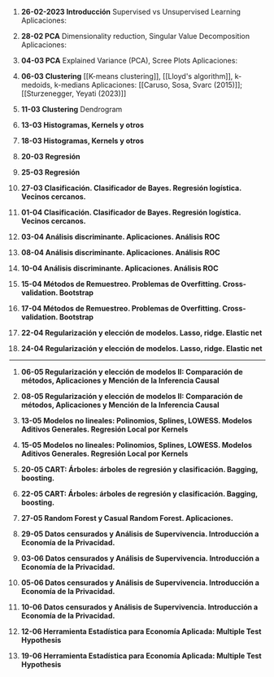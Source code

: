 1. **26-02-2023 Introducción**
   Supervised vs Unsupervised Learning
   Aplicaciones:
2. **28-02 PCA**
   Dimensionality reduction, Singular Value Decomposition
   Aplicaciones: 
3. **04-03 PCA**
   Explained Variance (PCA), Scree Plots
   Aplicaciones:
4. **06-03 Clustering**
   [[K-means clustering]], [[Lloyd's algorithm]], k-medoids, k-medians
   Aplicaciones: [[Caruso, Sosa, Svarc (2015)]]; [[Sturzenegger, Yeyati (2023)]]
5. **11-03 Clustering**
   Dendrogram
   
6. **13-03 Histogramas, Kernels y otros**
   
7. **18-03 Histogramas, Kernels y otros**
   
8. **20-03 Regresión**
   
9. **25-03 Regresión**
   
10. **27-03 Clasificación. Clasificador de Bayes. Regresión logística. Vecinos cercanos.**
    
11. **01-04 Clasificación. Clasificador de Bayes. Regresión logística. Vecinos cercanos.**
    
12. **03-04 Análisis discriminante. Aplicaciones. Análisis ROC**
    
13. **08-04 Análisis discriminante. Aplicaciones. Análisis ROC**
    
14. **10-04 Análisis discriminante. Aplicaciones. Análisis ROC**
    
15. **15-04 Métodos de Remuestreo. Problemas de Overfitting. Cross-validation. Bootstrap**
    
16. **17-04 Métodos de Remuestreo. Problemas de Overfitting. Cross-validation. Bootstrap**
    
17. **22-04 Regularización y elección de modelos. Lasso, ridge. Elastic net**
    
18. **24-04 Regularización y elección de modelos. Lasso, ridge. Elastic net**
    
---
1. **06-05 Regularización y elección de modelos II: Comparación de métodos, Aplicaciones y Mención de la Inferencia Causal**
   
2. **08-05 Regularización y elección de modelos II: Comparación de métodos, Aplicaciones y Mención de la Inferencia Causal**
   
3. **13-05 Modelos no lineales: Polinomios, Splines, LOWESS. Modelos Aditivos Generales. Regresión Local por Kernels**
   
4. **15-05 Modelos no lineales: Polinomios, Splines, LOWESS. Modelos Aditivos Generales. Regresión Local por Kernels**
   
5. **20-05 CART: Árboles: árboles de regresión y clasificación. Bagging, boosting.**
   
6. **22-05 CART: Árboles: árboles de regresión y clasificación. Bagging, boosting.**
   
7. **27-05 Random Forest y Casual Random Forest. Aplicaciones.**
   
8. **29-05 Datos censurados y Análisis de Supervivencia. Introducción a Economía de la Privacidad.**
   
9. **03-06 Datos censurados y Análisis de Supervivencia. Introducción a Economía de la Privacidad.**
   
10. **05-06 Datos censurados y Análisis de Supervivencia. Introducción a Economía de la Privacidad.**
    
11. **10-06 Datos censurados y Análisis de Supervivencia. Introducción a Economía de la Privacidad.**
    
12. **12-06 Herramienta Estadística para Economía Aplicada: Multiple Test Hypothesis**
    
13. **19-06 Herramienta Estadística para Economía Aplicada: Multiple Test Hypothesis**
    